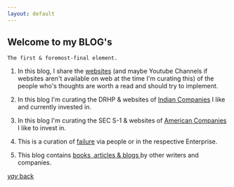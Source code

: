```yaml
---
layout: default
---
```


## Welcome to my BLOG's

```
The first & foremost-final element.
```

1. In this blog, I share the  [websites](https://suryanshthakur001.github.io/caLt3chKinG/websites.html) (and maybe Youtube Channels if websites aren't available on web at the time I'm curating this) of the people who's thoughts are worth a read and should try to implement.


2. In this blog I'm curating the DRHP & websites of  [Indian Companies](https://suryanshthakur001.github.io/caLt3chKinG/indian.html) I like and currently invested in.


3. In this blog I'm curating the SEC S-1 & websites of [American Companies](https://suryanshthakur001.github.io/caLt3chKinG/american.html) I like to invest in.


4. This is a curation of [failure](https://suryanshthakur001.github.io/caLt3chKinG/failure.html) via people or in the respective Enterprise.


5. This blog contains [books ,articles & blogs ](https://suryanshthakur001.github.io/caLt3chKinG/bookartog.html) by other writers and companies.


 

[_yay_ back](./)
